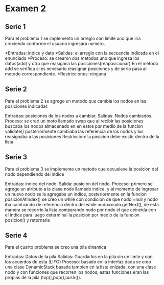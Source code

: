 Examen 2
=========

Serie 1
--------

Para el problema 1 se implemento un arreglo con limite uno que iría creciendo conforme el usuario ingresara numero.

*Entradas: indice y dato
*Salidas: el arreglo con la secuencia indicada en el enunciado
*Proceso: se crearon dos metodos uno que ingresa los datos(add) y otro que reasigana las posiciones(reaposicionar)
En el metodo add se verifica si es necesario reasignar posiciones y de serlo pasa al metodo correspondiente.
*Restricciones: ninguna

Serie 2
--------

Para el problema 2 se agrego un metodo que cambia los nodos en las posiciones indicadas

Entradas: posiciones de los nodos a cambiar.
Salidas: Nodos cambiados.
Proceso: se creó un moto llamado swap que al recibir las posiciones buscaba los nodos almacenado en en estos
por medio de la funcion validate() posteriormente cambiaba las referencia de los nodos y los reasignaba a las posiciones
Restriccion: la posicion debe existir dentro de la lista.

Serie 3
--------

Para el problema 3 se implemento un metodo que devueleve la posicion del nodo dependiendo del indice

Entradas: indice del nodo.
Salida: posicion del nodo.
Proceso: primero se agrego un atributo a la clase nodo llamado indice, y al momento de ingresar un nuevo nodo se le agregaba
un indice, posteriormente en la funcion posicionAtIndex() se creo un while con condicion de que nodo!=null y nodo iba cambiando de referencia dentro del while nodo=nodo.getNext(), de esta manera se recorrio la lista comparando nodo por nodo el que coincida con
el indice para luego determinal la posicion por medio de la funcion posicion() y retornarla

Serie 4
--------

Para el cuarto problema se creo una pila dinamica

Entradas: Datos de la pila
Salidas: Guardarlos en la pila sin un limte y con los acuerdos de esta (LIFO)
Proceso: basado en la interfaz dada se creo una clase DynamicStack basada tambien en la lista enlzada, con una clase nodo y con funciones que recorren los nodos, estas funciones eran las propias de la pila (top(),pop(),push()).

